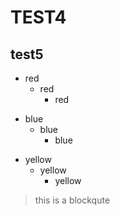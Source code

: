 # TEST4

## test5

* red
  * red
     * red
+ blue
    + blue
      + blue
- yellow
   - yellow
      - yellow
> this is a blockqute
